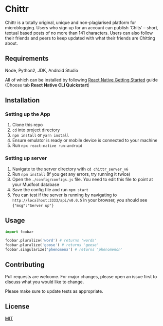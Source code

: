 # Chittr

Chittr is a totally original, unique and non-plagiarised platform for microblogging. Users who sign up
for an account can publish ‘Chits’ – short, textual based posts of no more than 141 characters. Users
can also follow their friends and peers to keep updated with what their friends are Chitting about.

## Requirements
Node, Python2, JDK, Android Studio

All of which can be installed by following [React Native Getting Started](https://reactnative.dev/docs/getting-started.html) guide (Choose tab **React Native CLI Quickstart**)
   

## Installation

### Setting up the App

1. Clone this repo
2. `cd` into project directory
3. `npm install` or `yarn install`
4. Ensure emulator is ready or mobile device is connected to your machine
5. Run `npx react-native run-android`

### Setting up server

1. Navigate to the server directory with `cd chittr_server_v6`
2.  Run `npm install` (If you get any errors, try running it twice)
3.  Open the `./config/configs.js` file. You need to edit this file to point at your Mudfoot database
4.  Save the config file and run `npm start`
5.  You can test if the server is running by navigating to `http://localhost:3333/api/v0.0.5` in your browser, you should see `{"msg":"Server up"}`

## Usage

```python
import foobar

foobar.pluralize('word') # returns 'words'
foobar.pluralize('goose') # returns 'geese'
foobar.singularize('phenomena') # returns 'phenomenon'
```

## Contributing
Pull requests are welcome. For major changes, please open an issue first to discuss what you would like to change.

Please make sure to update tests as appropriate.

## License
[MIT](https://choosealicense.com/licenses/mit/)
